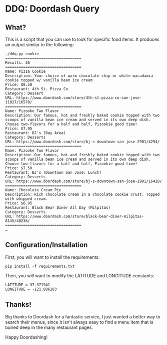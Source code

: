 # DDQ: Doordash Query

## What?
This is a script that you can use to look for specific food items. It produces an output similar to the following:
```
./ddq.py cookie
==================================
Results: 26
==================================
Name: Pizza Cookie
Description: Your choice of warm chocolate chip or white macadamia cookie topped w/ vanilla bean ice cream
Price: $8.50
Restaurant: 4th St. Pizza Co
Category: Dessert
URL: https://www.doordash.com/store/4th-st-pizza-co-san-jose-11027/16578/
==================================
Name: Pizooke Two Flavor
Description: Our famous, hot and freshly baked cookie topped with two scoops of vanilla bean ice cream and served in its own deep dish. Choose two-flavors for a half and half, Pizookie good time!
Price: $7.95
Restaurant: BJ's (Bay Area)
Category: Desserts
URL: https://www.doordash.com/store/bj-s-downtown-san-jose-2901/4294/
==================================
Name: Pizooke Two Flavor
Description: Our famous, hot and freshly baked cookie topped with two scoops of vanilla bean ice cream and served in its own deep dish. Choose two-flavors for a half and half, Pizookie good time!
Price: $7.50
Restaurant: BJ's (Downtown San Jose: Lunch)
Category: Desserts
URL: https://www.doordash.com/store/bj-s-downtown-san-jose-2901/16428/
==================================
Name: Chocolate Cream Pie
Description: Rich chocolate cream in a chocolate cookie crust. Topped with whipped cream.
Price: $6.95
Restaurant: Black Bear Diner All Day (Milpitas)
Category: Desserts
URL: https://www.doordash.com/store/black-bear-diner-milpitas-8145/48236/
==================================
…
```

## Configuration/Installation
First, you will want to install the requirements:
```
pip install -f requirements.txt
```

Then, you will want to modify the LATITUDE and LONGITUDE constants:
```
LATITUDE = 37.371941
LONGITUDE = -121.886283
```

## Thanks!
Big thanks to Doordash for a fantastic service, I just wanted a better way to search their menus, since it isn't always easy to find a menu item that is buried deep in the many restaurant pages.

Happy Doordashing!
